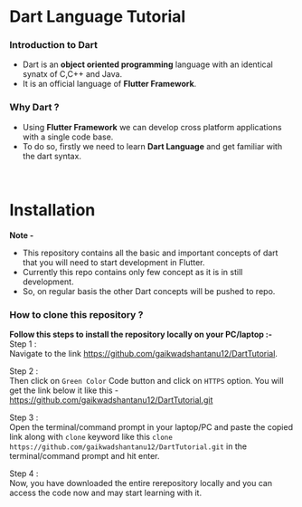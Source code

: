 # Dart Language Tutorial

### Introduction to Dart
- Dart is an **object oriented programming** language with an identical synatx of C,C++ and Java. 
- It is an official language of **Flutter Framework**. 

### Why Dart ?
- Using **Flutter Framework** we can develop cross platform applications with a single code base. 
- To do so, firstly we need to learn **Dart Language** and get familiar with the dart syntax.
<br>

# Installation
**Note -** 
- This repository contains all the basic and important concepts of dart that you will need to start development in Flutter. 
- Currently this repo contains only few concept as it is in still development.
- So, on regular basis the other Dart concepts will be pushed to repo.

### How to clone this repository ?
**Follow this steps to install the repository locally on your PC/laptop :-**  
Step 1 :  
Navigate to the link https://github.com/gaikwadshantanu12/DartTutorial.

Step 2 :  
Then click on ``Green Color`` Code button and click on ``HTTPS`` option. You will get the link below it like this - https://github.com/gaikwadshantanu12/DartTutorial.git

Step 3 :   
Open the terminal/command prompt in your laptop/PC and paste the copied link along with ``clone`` keyword like this ``clone https://github.com/gaikwadshantanu12/DartTutorial.git`` in the terminal/command prompt and hit enter. 

Step 4 :  
Now, you have downloaded the entire rerepository locally and you can access the code now and may start learning with it.
